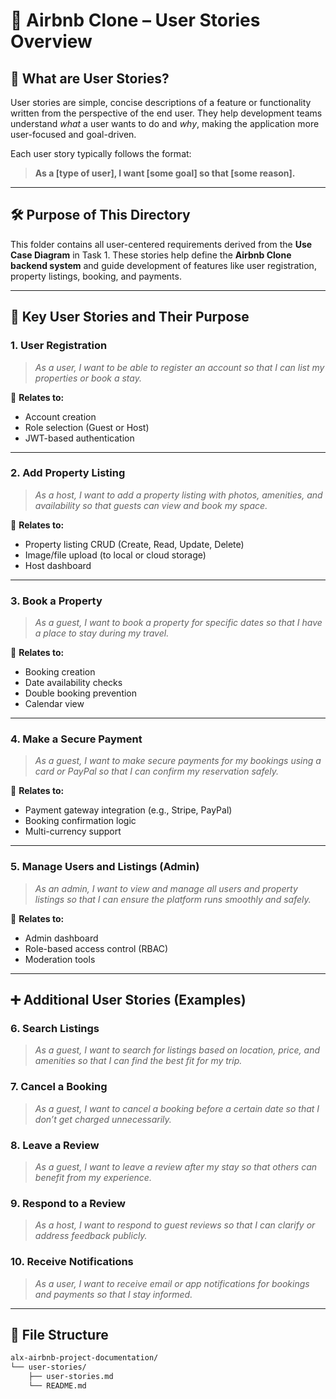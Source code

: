 # 🧾 Airbnb Clone – User Stories Overview

## 📘 What are User Stories?

User stories are simple, concise descriptions of a feature or functionality written from the perspective of the end user. They help development teams understand *what* a user wants to do and *why*, making the application more user-focused and goal-driven.

Each user story typically follows the format:

> **As a [type of user], I want [some goal] so that [some reason].**

---

## 🛠️ Purpose of This Directory

This folder contains all user-centered requirements derived from the **Use Case Diagram** in Task 1. These stories help define the **Airbnb Clone backend system** and guide development of features like user registration, property listings, booking, and payments.

---

## 🔑 Key User Stories and Their Purpose

### 1. **User Registration**
> *As a user, I want to be able to register an account so that I can list my properties or book a stay.*

🔄 **Relates to:**  
- Account creation
- Role selection (Guest or Host)
- JWT-based authentication

---

### 2. **Add Property Listing**
> *As a host, I want to add a property listing with photos, amenities, and availability so that guests can view and book my space.*

🔄 **Relates to:**  
- Property listing CRUD (Create, Read, Update, Delete)
- Image/file upload (to local or cloud storage)
- Host dashboard

---

### 3. **Book a Property**
> *As a guest, I want to book a property for specific dates so that I have a place to stay during my travel.*

🔄 **Relates to:**  
- Booking creation
- Date availability checks
- Double booking prevention
- Calendar view

---

### 4. **Make a Secure Payment**
> *As a guest, I want to make secure payments for my bookings using a card or PayPal so that I can confirm my reservation safely.*

🔄 **Relates to:**  
- Payment gateway integration (e.g., Stripe, PayPal)
- Booking confirmation logic
- Multi-currency support

---

### 5. **Manage Users and Listings (Admin)**
> *As an admin, I want to view and manage all users and property listings so that I can ensure the platform runs smoothly and safely.*

🔄 **Relates to:**  
- Admin dashboard
- Role-based access control (RBAC)
- Moderation tools

---

## ➕ Additional User Stories (Examples)

### 6. **Search Listings**
> *As a guest, I want to search for listings based on location, price, and amenities so that I can find the best fit for my trip.*

### 7. **Cancel a Booking**
> *As a guest, I want to cancel a booking before a certain date so that I don’t get charged unnecessarily.*

### 8. **Leave a Review**
> *As a guest, I want to leave a review after my stay so that others can benefit from my experience.*

### 9. **Respond to a Review**
> *As a host, I want to respond to guest reviews so that I can clarify or address feedback publicly.*

### 10. **Receive Notifications**
> *As a user, I want to receive email or app notifications for bookings and payments so that I stay informed.*

---

## 🧩 File Structure

```bash
alx-airbnb-project-documentation/
└── user-stories/
    ├── user-stories.md       
    └── README.md              
